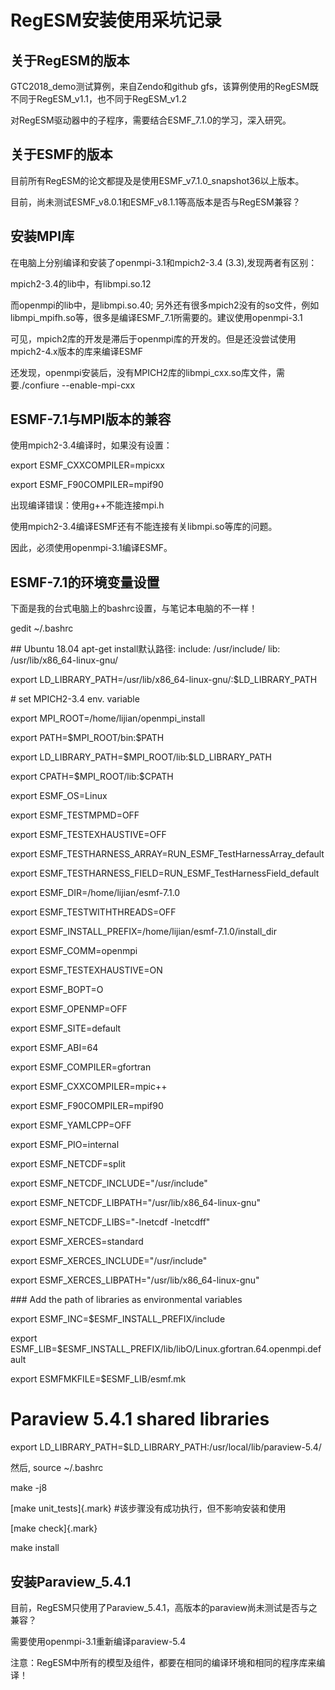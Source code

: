 # RegESM安装使用采坑记录

## 关于RegESM的版本

GTC2018_demo测试算例，来自Zendo和github
gfs，该算例使用的RegESM既不同于RegESM_v1.1，也不同于RegESM_v1.2

对RegESM驱动器中的子程序，需要结合ESMF_7.1.0的学习，深入研究。

## 关于ESMF的版本

目前所有RegESM的论文都提及是使用ESMF_v7.1.0_snapshot36以上版本。

目前，尚未测试ESMF_v8.0.1和ESMF_v8.1.1等高版本是否与RegESM兼容？

## 安装MPI库

在电脑上分别编译和安装了openmpi-3.1和mpich2-3.4 (3.3),发现两者有区别：

mpich2-3.4的lib中，有libmpi.so.12

而openmpi的lib中，是libmpi.so.40;
另外还有很多mpich2没有的so文件，例如libmpi_mpifh.so等，很多是编译ESMF_7.1所需要的。建议使用openmpi-3.1

可见，mpich2库的开发是滞后于openmpi库的开发的。但是还没尝试使用mpich2-4.x版本的库来编译ESMF

还发现，openmpi安装后，没有MPICH2库的libmpi_cxx.so库文件，需要./confiure --enable-mpi-cxx

## ESMF-7.1与MPI版本的兼容

使用mpich2-3.4编译时，如果没有设置：

export ESMF_CXXCOMPILER=mpicxx

export ESMF_F90COMPILER=mpif90

出现编译错误：使用g++不能连接mpi.h

使用mpich2-3.4编译ESMF还有不能连接有关libmpi.so等库的问题。

因此，必须使用openmpi-3.1编译ESMF。

## ESMF-7.1的环境变量设置

下面是我的台式电脑上的bashrc设置，与笔记本电脑的不一样！

gedit \~/.bashrc

\## Ubuntu 18.04 apt-get install默认路径: include: /usr/include/ lib:
/usr/lib/x86_64-linux-gnu/

export LD_LIBRARY_PATH=/usr/lib/x86_64-linux-gnu/:\$LD_LIBRARY_PATH

\# set MPICH2-3.4 env. variable

export MPI_ROOT=/home/lijian/openmpi_install

export PATH=\$MPI_ROOT/bin:\$PATH

export LD_LIBRARY_PATH=\$MPI_ROOT/lib:\$LD_LIBRARY_PATH

export CPATH=\$MPI_ROOT/lib:\$CPATH

export ESMF_OS=Linux

export ESMF_TESTMPMD=OFF

export ESMF_TESTEXHAUSTIVE=OFF

export ESMF_TESTHARNESS_ARRAY=RUN_ESMF_TestHarnessArray_default

export ESMF_TESTHARNESS_FIELD=RUN_ESMF_TestHarnessField_default

export ESMF_DIR=/home/lijian/esmf-7.1.0

export ESMF_TESTWITHTHREADS=OFF

export ESMF_INSTALL_PREFIX=/home/lijian/esmf-7.1.0/install_dir

export ESMF_COMM=openmpi

export ESMF_TESTEXHAUSTIVE=ON

export ESMF_BOPT=O

export ESMF_OPENMP=OFF

export ESMF_SITE=default

export ESMF_ABI=64

export ESMF_COMPILER=gfortran

export ESMF_CXXCOMPILER=mpic++

export ESMF_F90COMPILER=mpif90

export ESMF_YAMLCPP=OFF

export ESMF_PIO=internal

export ESMF_NETCDF=split

export ESMF_NETCDF_INCLUDE=\"/usr/include\"

export ESMF_NETCDF_LIBPATH=\"/usr/lib/x86_64-linux-gnu\"

export ESMF_NETCDF_LIBS=\"-lnetcdf -lnetcdff\"

export ESMF_XERCES=standard

export ESMF_XERCES_INCLUDE=\"/usr/include\"

export ESMF_XERCES_LIBPATH=\"/usr/lib/x86_64-linux-gnu\"

\### Add the path of libraries as environmental variables

export ESMF_INC=\$ESMF_INSTALL_PREFIX/include

export
ESMF_LIB=\$ESMF_INSTALL_PREFIX/lib/libO/Linux.gfortran.64.openmpi.default

export ESMFMKFILE=\$ESMF_LIB/esmf.mk


# Paraview 5.4.1 shared libraries

export LD_LIBRARY_PATH=\$LD_LIBRARY_PATH:/usr/local/lib/paraview-5.4/

然后, source \~/.bashrc

make -j8

[make unit_tests]{.mark} #该步骤没有成功执行，但不影响安装和使用

[make check]{.mark}

make install

## 安装Paraview_5.4.1

目前，RegESM只使用了Paraview_5.4.1，高版本的paraview尚未测试是否与之兼容？

需要使用openmpi-3.1重新编译paraview-5.4

注意：RegESM中所有的模型及组件，都要在相同的编译环境和相同的程序库来编译！
